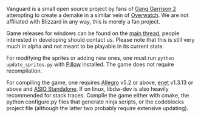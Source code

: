 Vanguard is a small open source project by fans of [Gang Garrison 2](http://www.ganggarrison.com/) attempting to create a demake in a similar vein of [Overwatch](https://playoverwatch.com).
We are not affiliated with Blizzard in any way, this is merely a fan project.

Game releases for windows can be found on the [main thread](http://www.ganggarrison.com/forums/index.php?topic=37227.0), people interested in developing should contact us.
Please note that this is still very much in alpha and not meant to be playable in its current state.

For modifying the sprites or adding new ones, one must run `python update_sprites.py` with [Pillow](https://python-pillow.org/) installed. The game does not require recompilation.

For compiling the game, one requires [Allegro](http://liballeg.org/download.html) v5.2 or above, [enet](http://enet.bespin.org/Downloads.html) v1.3.13 or above and [ASIO Standalone](https://think-async.com/Asio). If on linux, libdw-dev is also heavily recommended for stack traces.
Compile the game either with cmake, the python configure.py files that generate ninja scripts, or the codeblocks project file (although the latter two probably require extensive updating).
